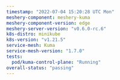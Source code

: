 ```yaml
---
timestamp: "2022-07-04 15:20:28 UTC Mon"
meshery-component: meshery-kuma
meshery-component-version: edge
meshery-server-version: "v0.6.0-rc.6"
k8s-distro: minikube
k8s-version: "v1.21.5"
service-mesh: Kuma
service-mesh-version: "1.7.0"
tests:
  pod/kuma-control-plane: "Running"
overall-status: "passing"
---
```

